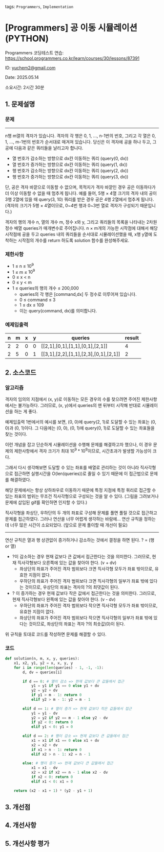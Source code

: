 tags: `Programmers`, `Implementation`
# [Programmers] 공 이동 시뮬레이션 (PYTHON)
Programmers 코딩테스트 연습: https://school.programmers.co.kr/learn/courses/30/lessons/87391

ID: yuchem2@gmail.com

Date: 2025.05.14

소요시간: 2시간 30분

## 1. 문제설명

### 문제
---
n행 m열의 격자가 있습니다. 격자의 각 행은 0, 1, ..., n-1번의 번호, 그리고 각 열은 0, 1, ..., m-1번의 번호가 순서대로 매겨져 있습니다. 당신은 이 격자에 공을 하나 두고, 그 공에 다음과 같은 쿼리들을 날리고자 합니다.

+ 열 번호가 감소하는 방향으로 dx칸 이동하는 쿼리 (query(0, dx))
+ 열 번호가 증가하는 방향으로 dx칸 이동하는 쿼리 (query(1, dx))
+ 행 번호가 감소하는 방향으로 dx칸 이동하는 쿼리 (query(2, dx))
+ 행 번호가 증가하는 방향으로 dx칸 이동하는 쿼리 (query(3, dx))

단, 공은 격자 바깥으로 이동할 수 없으며, 목적지가 격자 바깥인 경우 공은 이동하다가 더 이상 이동할 수 없을 때 멈추게 됩니다. 예를 들어, 5행 × 4열 크기의 격자 내의 공이 3행 2열에 있을 때 query(3, 10) 쿼리를 받은 경우 공은 4행 2열에서 멈추게 됩니다. (격자의 크기가 5행 × 4열이므로, 0~4번 행과 0~3번 열로 격자가 구성되기 때문입니다.)

격자의 행의 개수 n, 열의 개수 m, 정수 x와 y, 그리고 쿼리들의 목록을 나타내는 2차원 정수 배열 queries가 매개변수로 주어집니다. n × m개의 가능한 시작점에 대해서 해당 시작점에 공을 두고 queries 내의 쿼리들을 순서대로 시뮬레이션했을 때, x행 y열에 도착하는 시작점의 개수를 return 하도록 solution 함수를 완성해주세요.

### 제한사항
+ 1 ≤ n ≤ $10^9$
+ 1 ≤ m ≤ $10^9$
+ 0 ≤ x < n
+ 0 ≤ y < m
+ 1 ≤ queries의 행의 개수 ≤ 200,000
  + queries의 각 행은 [command,dx] 두 정수로 이루어져 있습니다.
  + 0 ≤ command ≤ 3
  + 1 ≤ dx ≤ 109
  + 이는 query(command, dx)를 의미합니다.

### 예제입출력

| n | m | x | y | queries                               | result  |
|---|---|---|---|---------------------------------------|---------|
| 2 | 2 | 0 | 0 | [[2,1],[0,1],[1,1],[0,1],[2,1]]       | 4       |
| 2 | 5 | 0 | 1 | [[3,1],[2,2],[1,1],[2,3],[0,1],[2,1]] | 2       |

## 2. 소스코드

### 알고리즘
격자의 임의의 지점에서 (x, y)로 이동하는 모든 경우의 수를 찾으려면 주어진 제한사항에서는 불가능하다. 그러므로, (x, y)에서 queries의 맨 뒤부터 시작해 반대로 시뮬레이션을 하는 게 좋다. 

예제입출력 1번에서의 예시를 보면, (0, 0)에 query(2, 1)로 도달할 수 있는 좌표는 (0, 0)과 (0, 1)이다. 그 다음에는 (0, 0), (0, 1)에 query(0, 1)로 도달할 수 있는 좌표들을 찾는 것이다.

이런 개념을 잡고 단순하게 시뮬레이션을 수행해 문제를 해결하고자 했으나, 이 경우 문제의 제한사항에서 격자 크기가 최대 $10^9 * 10^9$이므로, 시간초과가 발생할 가능성이 크다. 

그래서 다시 생각해보면 도달할 수 있는 좌표를 배열로 관리하는 것이 아니라 직사각형으로 접근하면 실행시간을 O(len(queries))로 줄일 수 있기 때문에 이 접근법으로 문제를 해결하였다.

해당 문제에서는 항상 상하좌우로 이동하기 때문에 특정 지점에 특정 쿼리로 접근할 수 있는 좌표의 범위는 무조건 직사각형으로 구성되는 것을 알 수 있다. (그림을 그려보거나 문제에 삽입된 gif를 확인하면 인지할 수 있다.)

직사각형을 좌상단, 우하단의 두 개의 좌표로 구성해 문제를 풀면 풀릴 것으로 접근하고 문제를 접근하였다. 그러나 연산을 너무 어렵게 생각하는 바람에... 연산 규칙을 정하는 데 너무 많은 시간이 소요되었다. (앞으로 문제 풀이할 때 개선이 필요)

--- 
연산 규칙은 열과 행 상관없이 증가하거나 감소하는 것에서 결정을 하면 된다. ? = (행 or 열)

+ ?이 감소하는 경우 현재 값보다 큰 값에서 접근한다는 것을 의미한다. 그러므로, 현재 직사각형보다 오른쪽에 있는 값을 찾아야 한다. (v + dv)
	+ 좌상단의 좌표가 주어진 격자 범위보다 크면 직사각형 모두가 좌표 밖이므로, 유효한 지점이 없다.
	+ 우하단의 좌표가 주어진 격자 범위보다 크면 직사각형의 일부가 좌표 밖에 있다는 것이므로, 우상단의 좌표는 격자의 ?의 최댓값이 된다.
+ ? 이 증가하는 경우 현재 값보다 작은 값에서 접근한다는 것을 의미한다. 그러므로, 현재 직사각형보다 왼쪽에 있는 값을 찾아야 한다. (v - dv)
	+ 우하단의 좌표가 주어진 격자 범위보다 작으면 직사각형 모두가 좌표 밖이므로, 유효한 지점이 없다.
	+ 좌상단의 좌표가 주어진 격자 범위보다 작으면 직사각형의 일부가 좌표 밖에 있다는 것이므로, 좌상단의 좌표는 격자 ?의 최솟값(0)이 된다.

위 규칙을 토대로 코드를 작성하면 문제를 해결할 수 있다.

### 코드
```python
def solution(n, m, x, y, queries):
    x1, x2, y1, y2 = x, x, y, y
    for i in range(len(queries) - 1, -1, -1): 
        d, dv = queries[i]
        
        if d == 0: # 열이 감소 => 현재 값보다 큰 값들에서 접근
            y1 = y1 if y1 == 0 else y1 + dv
            y2 = y2 + dv
            if y1 > m - 1: return 0
            elif y2 > m - 1: y2 = m - 1
            
        elif d == 1: # 열이 증가 => 현재 값보다 작은 값들에서 접근
            y1 = y1 - dv
            y2 = y2 if y2 == m - 1 else y2 - dv
            if y2 < 0: return 0
            elif y1 < 0: y1 = 0 
            
        elif d == 2: # 행이 감소 => 현재 값보다 큰 값들에서 접근
            x1 = x1 if x1 == 0 else x1 + dv
            x2 = x2 + dv
            if x1 > n - 1: return 0
            elif x2 > n - 1: x2 = n - 1   
            
        else: # 행이 증가 => 현재 값보다 큰 값들에서 접근
            x1 = x1 - dv
            x2 = x2 if x2 == n - 1 else x2 - dv
            if x2 < 0: return 0
            elif x1 < 0: x1 = 0
                
    return (x2 - x1 + 1) * (y2 - y1 + 1)
```
## 3. 개선점

## 4. 개선사항

## 5. 개선사항 평가
